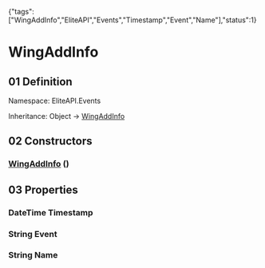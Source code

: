 {"tags":["WingAddInfo","EliteAPI","Events","Timestamp","Event","Name"],"status":1}

# WingAddInfo

## 01 Definition

Namespace: <span class='code'>EliteAPI.Events</span>

Inheritance: <span class='code'>Object</span> → <span class='code'>[WingAddInfo](../../EliteAPI/Events/WingAddInfo.html)</span>

## 02 Constructors

### <span class='code'>[WingAddInfo](../../EliteAPI/Events/WingAddInfo.html)</span> ()

## 03 Properties

### <span class='code'>DateTime</span> Timestamp

### <span class='code'>String</span> Event

### <span class='code'>String</span> Name

